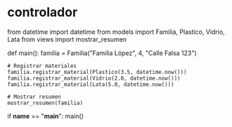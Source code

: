 # controlador

from datetime import datetime
from models import Familia, Plastico, Vidrio, Lata
from views import mostrar_resumen

def main():
    familia = Familia("Familia López", 4, "Calle Falsa 123")
    
    # Registrar materiales
    familia.registrar_material(Plastico(3.5, datetime.now()))
    familia.registrar_material(Vidrio(2.0, datetime.now()))
    familia.registrar_material(Lata(5.0, datetime.now()))

    # Mostrar resumen
    mostrar_resumen(familia)

if __name__ == "__main__":
    main()
